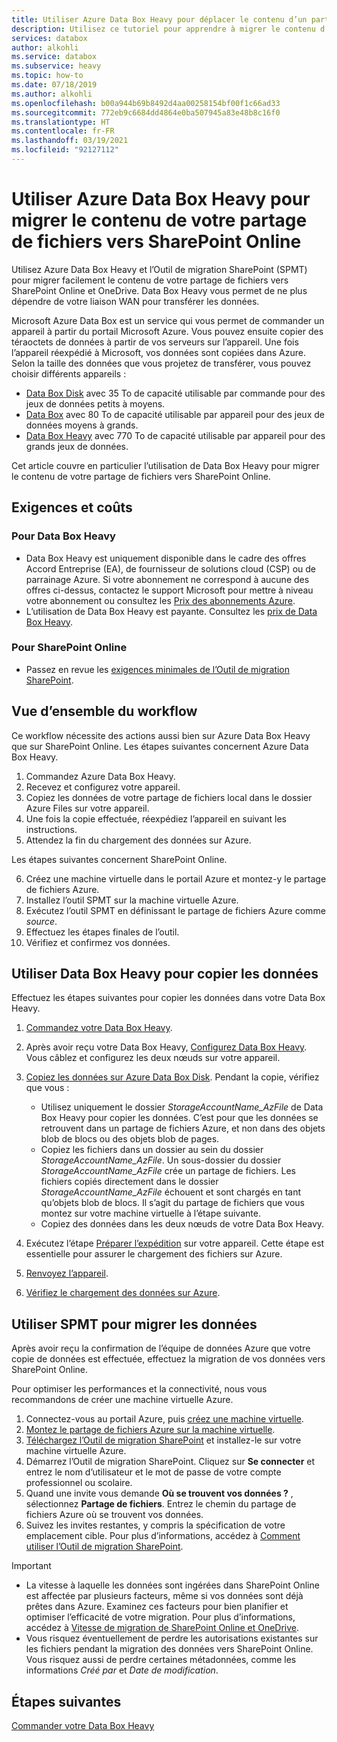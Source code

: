 ```yaml
---
title: Utiliser Azure Data Box Heavy pour déplacer le contenu d’un partage de fichiers vers SharePoint Online
description: Utilisez ce tutoriel pour apprendre à migrer le contenu d’un partage de fichiers vers SharePoint Online à l’aide d’Azure Data Box Heavy
services: databox
author: alkohli
ms.service: databox
ms.subservice: heavy
ms.topic: how-to
ms.date: 07/18/2019
ms.author: alkohli
ms.openlocfilehash: b00a944b69b8492d4aa00258154bf00f1c66ad33
ms.sourcegitcommit: 772eb9c6684dd4864e0ba507945a83e48b8c16f0
ms.translationtype: HT
ms.contentlocale: fr-FR
ms.lasthandoff: 03/19/2021
ms.locfileid: "92127112"
---
```

# <a name="use-the-azure-data-box-heavy-to-migrate-your-file-share-content-to-sharepoint-online"></a>Utiliser Azure Data Box Heavy pour migrer le contenu de votre partage de fichiers vers SharePoint Online

Utilisez Azure Data Box Heavy et l’Outil de migration SharePoint (SPMT) pour migrer facilement le contenu de votre partage de fichiers vers SharePoint Online et OneDrive. Data Box Heavy vous permet de ne plus dépendre de votre liaison WAN pour transférer les données.

Microsoft Azure Data Box est un service qui vous permet de commander un appareil à partir du portail Microsoft Azure. Vous pouvez ensuite copier des téraoctets de données à partir de vos serveurs sur l’appareil. Une fois l’appareil réexpédié à Microsoft, vos données sont copiées dans Azure. Selon la taille des données que vous projetez de transférer, vous pouvez choisir différents appareils :

- [Data Box Disk](./data-box-disk-overview.md) avec 35 To de capacité utilisable par commande pour des jeux de données petits à moyens.
- [Data Box](./data-box-overview.md) avec 80 To de capacité utilisable par appareil pour des jeux de données moyens à grands.
- [Data Box Heavy](./data-box-heavy-overview.md) avec 770 To de capacité utilisable par appareil pour des grands jeux de données.

Cet article couvre en particulier l’utilisation de Data Box Heavy pour migrer le contenu de votre partage de fichiers vers SharePoint Online.

## <a name="requirements-and-costs"></a>Exigences et coûts

### <a name="for-data-box-heavy"></a>Pour Data Box Heavy

- Data Box Heavy est uniquement disponible dans le cadre des offres Accord Entreprise (EA), de fournisseur de solutions cloud (CSP) ou de parrainage Azure. Si votre abonnement ne correspond à aucune des offres ci-dessus, contactez le support Microsoft pour mettre à niveau votre abonnement ou consultez les [Prix des abonnements Azure](https://azure.microsoft.com/pricing/).
- L’utilisation de Data Box Heavy est payante. Consultez les [prix de Data Box Heavy](https://azure.microsoft.com/pricing/details/databox/heavy/).


### <a name="for-sharepoint-online"></a>Pour SharePoint Online

- Passez en revue les [exigences minimales de l’Outil de migration SharePoint](/sharepointmigration/how-to-use-the-sharepoint-migration-tool).

## <a name="workflow-overview"></a>Vue d’ensemble du workflow

Ce workflow nécessite des actions aussi bien sur Azure Data Box Heavy que sur SharePoint Online.
Les étapes suivantes concernent Azure Data Box Heavy.

1. Commandez Azure Data Box Heavy.
2. Recevez et configurez votre appareil.
3. Copiez les données de votre partage de fichiers local dans le dossier Azure Files sur votre appareil.
4. Une fois la copie effectuée, réexpédiez l’appareil en suivant les instructions.
5. Attendez la fin du chargement des données sur Azure.

Les étapes suivantes concernent SharePoint Online.

6. Créez une machine virtuelle dans le portail Azure et montez-y le partage de fichiers Azure.
7. Installez l’outil SPMT sur la machine virtuelle Azure.
8. Exécutez l’outil SPMT en définissant le partage de fichiers Azure comme *source*.
9. Effectuez les étapes finales de l’outil.
10. Vérifiez et confirmez vos données.

## <a name="use-data-box-heavy-to-copy-data"></a>Utiliser Data Box Heavy pour copier les données

Effectuez les étapes suivantes pour copier les données dans votre Data Box Heavy.

1. [Commandez votre Data Box Heavy](data-box-heavy-deploy-ordered.md).
2. Après avoir reçu votre Data Box Heavy, [Configurez Data Box Heavy](data-box-heavy-deploy-set-up.md). Vous câblez et configurez les deux nœuds sur votre appareil.
3. [Copiez les données sur Azure Data Box Disk](data-box-heavy-deploy-copy-data.md). Pendant la copie, vérifiez que vous :

    - Utilisez uniquement le dossier *StorageAccountName_AzFile* de Data Box Heavy pour copier les données. C’est pour que les données se retrouvent dans un partage de fichiers Azure, et non dans des objets blob de blocs ou des objets blob de pages.
    - Copiez les fichiers dans un dossier au sein du dossier *StorageAccountName_AzFile*. Un sous-dossier du dossier *StorageAccountName_AzFile* crée un partage de fichiers. Les fichiers copiés directement dans le dossier *StorageAccountName_AzFile* échouent et sont chargés en tant qu’objets blob de blocs. Il s’agit du partage de fichiers que vous montez sur votre machine virtuelle à l’étape suivante.
    - Copiez des données dans les deux nœuds de votre Data Box Heavy.
3. Exécutez l’étape [Préparer l’expédition](data-box-heavy-deploy-picked-up.md#prepare-to-ship) sur votre appareil. Cette étape est essentielle pour assurer le chargement des fichiers sur Azure.
4. [Renvoyez l’appareil](data-box-heavy-deploy-picked-up.md#ship-data-box-heavy-back).
5. [Vérifiez le chargement des données sur Azure](data-box-heavy-deploy-picked-up.md#verify-data-upload-to-azure).

## <a name="use-spmt-to-migrate-data"></a>Utiliser SPMT pour migrer les données

Après avoir reçu la confirmation de l’équipe de données Azure que votre copie de données est effectuée, effectuez la migration de vos données vers SharePoint Online.

Pour optimiser les performances et la connectivité, nous vous recommandons de créer une machine virtuelle Azure.

1. Connectez-vous au portail Azure, puis [créez une machine virtuelle](../virtual-machines/windows/quick-create-portal.md).
2. [Montez le partage de fichiers Azure sur la machine virtuelle](../storage/files/storage-how-to-use-files-windows.md#mount-the-azure-file-share-with-file-explorer).
3. [Téléchargez l’Outil de migration SharePoint](https://spmtreleasescus.blob.core.windows.net/install/default.htm) et installez-le sur votre machine virtuelle Azure.
4. Démarrez l’Outil de migration SharePoint. Cliquez sur **Se connecter** et entrez le nom d’utilisateur et le mot de passe de votre compte professionnel ou scolaire.
5. Quand une invite vous demande **Où se trouvent vos données ?** , sélectionnez **Partage de fichiers**. Entrez le chemin du partage de fichiers Azure où se trouvent vos données.
6. Suivez les invites restantes, y compris la spécification de votre emplacement cible. Pour plus d’informations, accédez à [Comment utiliser l’Outil de migration SharePoint](/sharepointmigration/how-to-use-the-sharepoint-migration-tool).

> [!IMPORTANT]
> - La vitesse à laquelle les données sont ingérées dans SharePoint Online est affectée par plusieurs facteurs, même si vos données sont déjà prêtes dans Azure. Examinez ces facteurs pour bien planifier et optimiser l’efficacité de votre migration.  Pour plus d’informations, accédez à [Vitesse de migration de SharePoint Online et OneDrive](/sharepointmigration/sharepoint-online-and-onedrive-migration-speed).
> - Vous risquez éventuellement de perdre les autorisations existantes sur les fichiers pendant la migration des données vers SharePoint Online. Vous risquez aussi de perdre certaines métadonnées, comme les informations *Créé par* et *Date de modification*.

## <a name="next-steps"></a>Étapes suivantes

[Commander votre Data Box Heavy](./data-box-heavy-deploy-ordered.md)